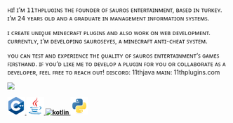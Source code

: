 ʜɪ! ɪ’ᴍ 𝟣𝟣ᴛʜᴘʟᴜɢɪɴꜱ ᴛʜᴇ ꜰᴏᴜɴᴅᴇʀ ᴏꜰ ꜱᴀᴜʀᴏꜱ ᴇɴᴛᴇʀᴛᴀɪɴᴍᴇɴᴛ, ʙᴀꜱᴇᴅ ɪɴ ᴛᴜʀᴋᴇʏ. ɪ’ᴍ 𝟤𝟦 ʏᴇᴀʀꜱ ᴏʟᴅ ᴀɴᴅ ᴀ ɢʀᴀᴅᴜᴀᴛᴇ ɪɴ ᴍᴀɴᴀɢᴇᴍᴇɴᴛ ɪɴꜰᴏʀᴍᴀᴛɪᴏɴ ꜱʏꜱᴛᴇᴍꜱ.

ɪ ᴄʀᴇᴀᴛᴇ ᴜɴɪǫᴜᴇ ᴍɪɴᴇᴄʀᴀꜰᴛ ᴘʟᴜɢɪɴꜱ ᴀɴᴅ ᴀʟꜱᴏ ᴡᴏʀᴋ ᴏɴ ᴡᴇʙ ᴅᴇᴠᴇʟᴏᴘᴍᴇɴᴛ. 
ᴄᴜʀʀᴇɴᴛʟʏ, ɪ’ᴍ ᴅᴇᴠᴇʟᴏᴘɪɴɢ ꜱᴀᴜʀᴏꜱᴇʏᴇꜱ, ᴀ ᴍɪɴᴇᴄʀᴀꜰᴛ ᴀɴᴛɪ-ᴄʜᴇᴀᴛ ꜱʏꜱᴛᴇᴍ.

ʏᴏᴜ ᴄᴀɴ ᴛᴇꜱᴛ ᴀɴᴅ ᴇxᴘᴇʀɪᴇɴᴄᴇ ᴛʜᴇ ǫᴜᴀʟɪᴛʏ ᴏꜰ ꜱᴀᴜʀᴏꜱ ᴇɴᴛᴇʀᴛᴀɪɴᴍᴇɴᴛ’ꜱ ɢᴀᴍᴇꜱ ꜰɪʀꜱᴛʜᴀɴᴅ. 
ɪꜰ ʏᴏᴜ’ᴅ ʟɪᴋᴇ ᴍᴇ ᴛᴏ ᴅᴇᴠᴇʟᴏᴘ ᴀ ᴘʟᴜɢɪɴ ꜰᴏʀ ʏᴏᴜ ᴏʀ ᴄᴏʟʟᴀʙᴏʀᴀᴛᴇ ᴀꜱ ᴀ ᴅᴇᴠᴇʟᴏᴘᴇʀ, ꜰᴇᴇʟ ꜰʀᴇᴇ ᴛᴏ ʀᴇᴀᴄʜ ᴏᴜᴛ!
ᴅɪꜱᴄᴏʀᴅ: 11thjava
ᴍᴀɪɴ: 11thplugins.com

**![](https://komarev.com/ghpvc/?username=11ThPlugins)**



**<p align="left"> <a href="https://www.w3schools.com/cpp/" target="_blank" rel="noreferrer"> <img src="https://raw.githubusercontent.com/devicons/devicon/master/icons/cplusplus/cplusplus-original.svg" alt="cplusplus" width="40" height="40"/> </a> <a href="https://www.java.com" target="_blank" rel="noreferrer"> <img src="https://raw.githubusercontent.com/devicons/devicon/master/icons/java/java-original.svg" alt="java" width="40" height="40"/> </a> <a href="https://kotlinlang.org" target="_blank" rel="noreferrer"> <img src="https://www.vectorlogo.zone/logos/kotlinlang/kotlinlang-icon.svg" alt="kotlin" width="40" height="40"/> </a> <a href="https://www.python.org" target="_blank" rel="noreferrer"> <img src="https://raw.githubusercontent.com/devicons/devicon/master/icons/python/python-original.svg" alt="python" width="40" height="40"/>**
